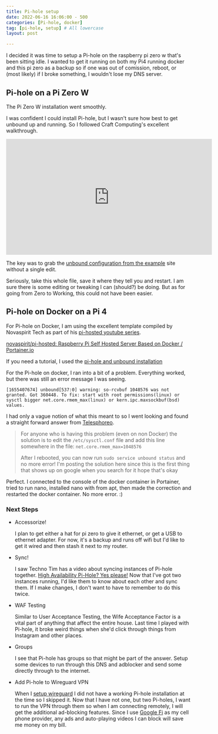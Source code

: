 ```yaml
---
title: Pi-hole setup
date: 2022-06-16 16:06:00 - 500
categories: [Pi-hole, docker] 
tag: [pi-hole, setup] # All lowercase
layout: post

---
```


I decided it was time to setup a Pi-hole on the raspberry pi zero w that's been sitting idle. I wanted to get it running on both my Pi4 running docker and this pi zero as a backup so if one was out of comission, reboot, or (most likely) if I broke something, I wouldn't lose my DNS server.

## Pi-hole on a Pi Zero W

The Pi Zero W installation went smoothly.

I was confident I could install Pi-hole, but I wasn't sure how best to get unbound up and running. So I followed Craft Computing's excellent walkthrough.

<iframe width="560" height="315" src="https://www.youtube-nocookie.com/embed/FnFtWsZ8IP0" title="YouTube video player" frameborder="0" allow="accelerometer; autoplay; clipboard-write; encrypted-media; gyroscope; picture-in-picture" allowfullscreen></iframe>

The key was to grab the [unbound configuration from the example](https://docs.pi-hole.net/guides/dns/unbound/#configure-unbound) site without a single edit.

Seriously, take this whole file, save it where they tell you and restart. I am sure there is some editing or tweaking I can (should?) be doing. But as for going from Zero to Working, this could not have been easier.

## Pi-hole on Docker on a Pi 4

For Pi-hole on Docker, I am using the excellent template compiled by Novaspirit Tech as part of his [pi-hosted youtube series](https://www.youtube.com/playlist?list=PL846hFPMqg3jwkxcScD1xw2bKXrJVvarc).

[novaspirit/pi-hosted: Raspberry Pi Self Hosted Server Based on Docker / Portainer.io](https://github.com/novaspirit/pi-hosted/)

If you need a tutorial, I used the [pi-hole and unbound installation](https://github.com/novaspirit/pi-hosted/blob/master/docs/pi-hole.md#pi-hole-unbound-installation)

For the Pi-hole on docker, I ran into a bit of a problem. Everything worked, but there was still an error message I was seeing.

`[1655407674] unbound[537:0] warning: so-rcvbuf 1048576 was not granted. Got 360448. To fix: start with root permissions(linux) or sysctl bigger net.core.rmem_max(linux) or kern.ipc.maxsockbuf(bsd) values.
`

I had only a vague notion of what this meant to so I went looking and found a straight forward answer from [Telesphoreo](https://github.com/MatthewVance/unbound-docker-rpi/issues/4#issuecomment-1001879602).

> For anyone who is having this problem (even on non Docker) the solution is to edit the `/etc/sysctl.conf` file and add this line somewhere in the file: `net.core.rmem_max=1048576`
> 
> After I rebooted, you can now run `sudo service unbound status` and no more error! I'm posting the solution here since this is the first thing that shows up on google when you search for it hope that's okay

Perfect. I connected to the console of the docker container in Portainer, tried to run nano, installed nano with from apt, then made the correction and restarted the docker container. No more error. :)

### Next Steps

* Accessorize!
    
    I plan to get either a hat for pi zero to give it ethernet, or get a USB to ethernet adapter. For now, it's a backup and runs off wifi but I'd like to get it wired and then stash it next to my router.

* Sync!

    I saw Techno Tim has a video about syncing instances of Pi-hole together. [High Availability Pi-Hole? Yes please!](https://www.youtube.com/watch?v=IFVYe3riDRA) Now that I've got two instances running, I'd like them to know about each other and sync them. If I make changes, I don't want to have to remember to do this twice.

* WAF Testing

    Similar to User Acceptance Testing, the Wife Acceptance Factor is a vital part of anything that affect the entire house. Last time I played with Pi-hole, it broke weird things when she'd click through things from Instagram and other places.

* Groups

    I see that Pi-hole has groups so that might be part of the answer. Setup some devices to run through this DNS and adblocker and send some directly through to the internet.

* Add Pi-hole to Wireguard VPN

    When I [setup wireguard](https://github.com/novaspirit/pi-hosted/blob/master/docs/wireguard-install.md) I did not have a working Pi-hole installation at the time so I skipped it. Now that I have not one, but two Pi-holes, I want to run the VPN through them so when I am connecting remotely, I will get the additional ad-blocking features. Since I use [Google Fi](https://g.co/fi/r/Y0HHPW) as my cell phone provider, any ads and auto-playing videos I can block will save me money on my bill.
